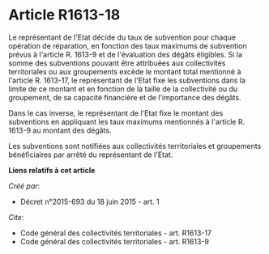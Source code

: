 # Article R1613-18

Le représentant de l'Etat décide du taux de subvention pour chaque opération de réparation, en fonction des taux maximums de
subvention prévus à l'article R. 1613-9 et de l'évaluation des dégâts éligibles. Si la somme des subventions pouvant être
attribuées aux collectivités territoriales ou aux groupements excède le montant total mentionné à l'article R. 1613-17, le
représentant de l'Etat fixe les subventions dans la limite de ce montant et en fonction de la taille de la collectivité ou du
groupement, de sa capacité financière et de l'importance des dégâts.

Dans le cas inverse, le représentant de l'Etat fixe le montant des subventions en appliquant les taux maximums mentionnés à
l'article R. 1613-9 au montant des dégâts.

Les subventions sont notifiées aux collectivités territoriales et groupements bénéficiaires par arrêté du représentant de
l'Etat.

**Liens relatifs à cet article**

_Créé par_:

  - Décret n°2015-693 du 18 juin 2015 - art. 1

_Cite_:

  - Code général des collectivités territoriales - art. R1613-17
  - Code général des collectivités territoriales - art. R1613-9
